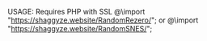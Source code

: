 USAGE: Requires PHP with SSL
@\import "https://shaggyze.website/RandomRezero/";
or
@\import "https://shaggyze.website/RandomSNES/";
